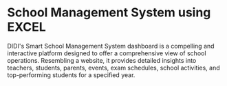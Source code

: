 # School Management System using EXCEL
DIDI's Smart School Management System dashboard is a compelling and interactive platform designed to offer a comprehensive view of school operations. Resembling a website, it provides detailed insights into teachers, students, parents, events, exam schedules, school activities, and top-performing students for a specified year.
